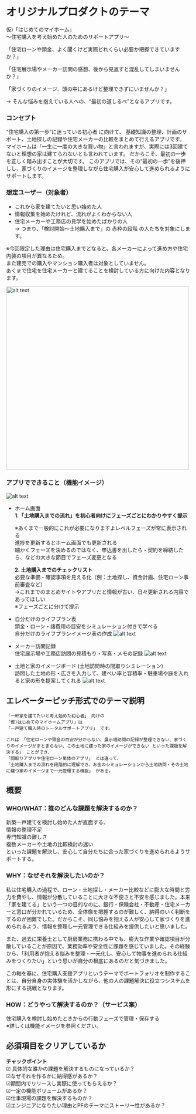 # オリジナルプロダクトのテーマ
仮)「はじめてのマイホーム」  
～住宅購入を考え始めた人のためのサポートアプリ～

「住宅ローンや頭金、よく聞くけど実際どれくらい必要か把握できていますか？」

「住宅展示場やメーカー訪問の感想、後から見返すと混乱してしまいませんか？」

「家づくりのイメージ、頭の中にあるけど整理できずにいませんか？」

→ そんな悩みを抱えている人への、“最初の道しるべ”となるアプリです。

### コンセプト
“住宅購入の第一歩”に迷っている初心者 に向けて、
基礎知識の整理、計画のサポート、土地探しの記録や住宅メーカーの比較をまとめて行えるアプリです。  
マイホームは「一生に一度の大きな買い物」と言われますが、実際には3回建てないと理想の家は建てられないとも言われています。
だからこそ、最初の一歩を正しく踏み出すことが大切です。
このアプリでは、その“最初の一歩”を後押しし、家づくりのイメージを整理しながら住宅購入が安心して進められるようにサポートします。


### 想定ユーザー（対象者）

- これから家を建てたいと思い始めた人  
- 情報収集を始めたけれど、流れがよくわからない人  
- 住宅メーカーや工務店の見学を始めたばかりの人  
→ つまり、「検討開始～土地購入まで」の 赤枠の段階 の人たちを対象にします。  

※今回限定した理由は住宅購入までとなると、各メーカーによって進め方や住宅内装の項目が異なるため。     
また建売での購入やマンション購入者は対象としていません。  
あくまで住宅を住宅メーカーと建てることを検討している方に向けた内容となります。

<img src="image.png" alt="alt text" width="500">


### アプリでできること（機能イメージ）

![alt text](image-2.png)
- ホーム画面  
 **1.「土地購入までの流れ」を初心者向けにフェーズごとにわかりやすく提示**

  ※あくまで一般的にこれが必要になりますよレベルフェーズが常に表示される  
  進捗を更新するとホーム画面でも更新される  
  細かくフェーズを決めるのではなく、申込書を出したら・契約を締結したら、などの大きな節目でフェーズ変更となる

  **2. 土地購入までのチェックリスト**  
  必要な準備・確認事項を見える化（例：土地探し、資金計画、住宅ローン事前審査など）   
  →これまでのまとめサイトやアプリだと情報が古い、日々更新される内容であってほしい  
  ※フェーズごとに分けて提示

- 自分だけのライフプラン表  
  頭金・ローン・諸費用の目安をシミュレーション付きで学べる  
  自分だけのライフプランイメージ表の作成
  ![alt text](image-4.png)

- メーカー訪問記録  
  住宅展示場や工務店訪問の見積もり・写真・メモの記録
  ![alt text](image-3.png)
  
- 土地と家のイメージボード (土地訪問時の間取りシミレーション)  
  訪問した土地の形・広さを入力して、建ぺい率と容積率・駐車場や庭を入れると家の形を提案してくれる
![alt text](image-5.png)



## エレベーターピッチ形式でのテーマ説明

```
「一軒家を建てたいと考え始めた初心者」 向けの
「仮)はじめてのマイホームアプリ」は
「一戸建て購入時のトータルサポートアプリ」 です。

これは 「住宅ローンや頭金の目安が分からない、展示場訪問の記録が整理できない、家づくりのイメージがまとまらない、この土地に建った家のイメージができない といった課題を解決する」 ことができ、
「間取りアプリや住宅ローン単体のアプリ」 とは違って、
「土地購入までの流れを段階的に理解でき、お金のシミュレーションから土地訪問・その土地に建つ家のイメージまで一元管理する機能」 がある。
```

## 概要
### WHO/WHAT：誰のどんな課題を解決するのか？  
新築一戸建てを検討し始めた人が直面する、  
情報の整理不足  
専門知識の難しさ  
複数メーカーや土地の比較検討の迷い  
といった課題を解決し、安心して自分たちに合った家づくりを進められるようサポートする。

### WHY：なぜそれを解決したいのか？  
  私は住宅購入の過程で、ローン・土地探し・メーカー比較などに膨大な時間と労力を費やし、情報が分散していることに大きな不便さと不安を感じました。本来「家を建てる」という一つの目的なのに、銀行・保険会社・不動産・住宅メーカーと窓口が分かれているため、全体像を把握するのが難しく、納得のいく判断をするのが困難でした。だからこそ、同じ悩みを抱える人が安心して家づくりを進められるよう、情報を整理し一元管理できる仕組みを提供したいと思いました。

  また、過去に栄養士として厨房業務に携わる中でも、膨大な作業や確認項目が分散していることが原因で、業務効率や安全性に課題を感じていました。その経験から、「利用者が抱える悩みを整理・一元化し、安心して物事を進められる仕組みをつくりたい」という思いが自分の根底にあるのだと気づきました。

  この軸を基に、住宅購入支援アプリというテーマでポートフォリオを制作することは、自分自身の実体験を活かしながら、他の人の課題解決に役立つシステムを形にする挑戦となります。

### HOW：どうやって解決するのか？（サービス案）  
  住宅購入を検討し始めたときからの行動フェーズで管理・保存する  
  ※詳しくは機能イメージを参照ください。


## 必須項目をクリアしているか
**チャックポイント**    
☑ 具体的な誰かの課題を解決するものになっているか？  
☑なぜそれを作るかに納得感があるか？  
☑期間内でリリースし実際に使ってもらえるか？  
☑一定の機能ボリュームがあるか？  
☑仕事現場の課題を解決するものか？  
☑エンジニアになりたい理由とPFのテーマにストーリー性があるか？  


